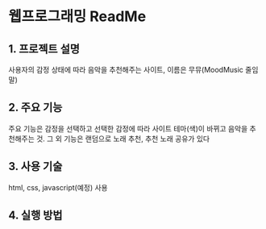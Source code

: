 # 웹프로그래밍 ReadMe
## 1. 프로젝트 설명
사용자의 감정 상태에 따라 음악을 추천해주는 사이트, 이름은 무뮤(MoodMusic 줄임말)
## 2. 주요 기능
주요 기능은 감정을 선택하고 선택한 감정에 따라 사이트 테마(색)이 바뀌고 음악을 추천해주는 것. 그 외 기능은 랜덤으로 노래 추천, 추천 노래 공유가 있다
## 3. 사용 기술
html, css, javascript(예정) 사용
## 4. 실행 방법
